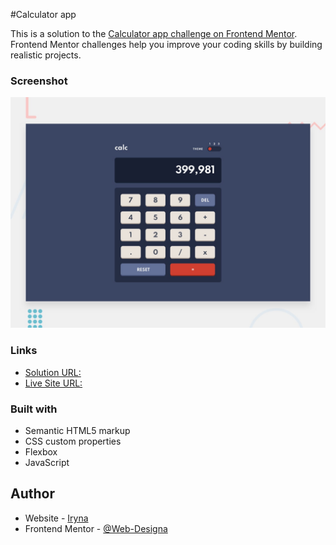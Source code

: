 #Calculator app

This is a solution to the [Calculator app challenge on Frontend Mentor](https://www.frontendmentor.io/challenges/calculator-app-9lteq5N29). Frontend Mentor challenges help you improve your coding skills by building realistic projects.

### Screenshot

![](desktop-preview.jpg)

### Links

- [Solution URL: ](https://github.com/IrynaDesigna/calculator_app)
- [Live Site URL: ](https://IrynaDesigna.github.io/calculator_app/)

### Built with

- Semantic HTML5 markup
- CSS custom properties
- Flexbox
- JavaScript

## Author

- Website - [Iryna](https://github.com/Web-Designa)
- Frontend Mentor - [@Web-Designa](https://www.frontendmentor.io/profile/Web-Designa)
